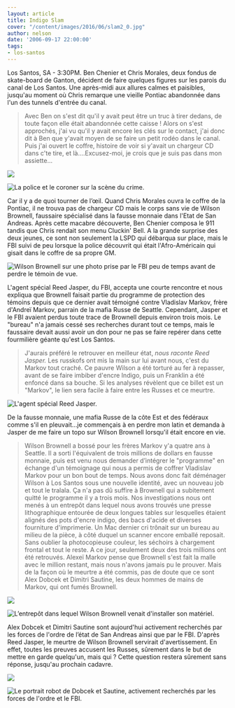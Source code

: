 ```yaml
---
layout: article
title: Indigo Slam
cover: "/content/images/2016/06/slam2_0.jpg"
author: nelson
date: '2006-09-17 22:00:00'
tags:
- los-santos
---
```


Los Santos, SA - 3:30PM. Ben Chenier et Chris Morales, deux fondus de skate-board de Ganton, décident de faire quelques figures sur les parois du canal de Los Santos. Une après-midi aux allures calmes et paisibles, jusqu'au moment où Chris remarque une vieille Pontiac abandonnée dans l'un des tunnels d'entrée du canal.

> Avec Ben on s'est dit qu'il y avait peut être un truc à tirer dedans, de toute façon elle était abandonnée cette caisse ! Alors on s'est approchés, j'ai vu qu'il y avait encore les clés sur le contact, j'ai donc dit à Ben que y'avait moyen de se faire un petit rodéo dans le canal. Puis j'ai ouvert le coffre, histoire de voir si y'avait un chargeur CD dans c'te tire, et là....Excusez-moi, je crois que je suis pas dans mon assiette...

![](  /content/images/2005/01/slam.jpg)

![La police et le coroner sur la scène du crime.](  /content/images/2005/01/slam2.jpg)

Car il y a de quoi tourner de l’œil. Quand Chris Morales ouvra le coffre de la Pontiac, il ne trouva pas de chargeur CD mais le corps sans vie de Wilson Brownell, faussaire spécialisé dans la fausse monnaie dans l'Etat de San Andreas. Après cette macabre découverte, Ben Chenier composa le 911 tandis que Chris rendait son menu Cluckin' Bell. A la grande surprise des deux jeunes, ce sont non seulement la LSPD qui débarqua sur place, mais le FBI suivi de peu lorsque la police découvrit qui était l'Afro-Américain qui gisait dans le coffre de sa propre GM.

![Wilson Brownell sur une photo prise par le FBI peu de temps avant de perdre le témoin de vue.](  /content/images/2005/01/slam3.jpg)

L'agent spécial Reed Jasper, du FBI, accepta une courte rencontre et nous expliqua que Brownell faisait partie du programme de protection des témoins depuis que ce dernier avait témoigné contre Vladislav Markov, frère d'Andreï Markov, parrain de la mafia Russe de Seattle. Cependant, Jasper et le FBI avaient perdus toute trace de Brownell depuis environ trois mois. Le "bureau" n'a jamais cessé ses recherches durant tout ce temps, mais le faussaire devait aussi avoir un don pour ne pas se faire repérer dans cette fourmilière géante qu'est Los Santos.

> J'aurais préféré le retrouver en meilleur état, _nous raconte Reed Jasper._ Les russkofs ont mis la main sur lui avant nous, c'est du Markov tout craché. Ce pauvre Wilson a été torturé au fer à repasser, avant de se faire imbiber d'encre Indigo, puis un Franklin a été enfoncé dans sa bouche. Si les analyses révèlent que ce billet est un "Markov", le lien sera facile à faire entre les Russes et ce meurtre.

![L'agent spécial Reed Jasper.](  /content/images/2005/01/slam4.jpg)

De la fausse monnaie, une mafia Russe de la côte Est et des fédéraux comme s'il en pleuvait...je commençais à en perdre mon latin et demanda à Jasper de me faire un topo sur Wilson Brownell lorsqu'il était encore en vie.

> Wilson Brownell a bossé pour les frères Markov y'a quatre ans à Seattle. Il a sorti l'équivalent de trois millions de dollars en fausse monnaie, puis est venu nous demander d’intégrer le "programme" en échange d'un témoignage qui nous a permis de coffrer Vladislav Markov pour un bon bout de temps. Nous avons donc fait déménager Wilson à Los Santos sous une nouvelle identité, avec un nouveau job et tout le tralala. Ça n'a pas dû suffire à Brownell qui a subitement quitté le programme il y a trois mois. Nos investigations nous ont menés à un entrepôt dans lequel nous avons trouvés une presse lithographique entourée de deux longues tables sur lesquelles étaient alignés des pots d'encre indigo, des bacs d'acide et diverses fourniture d'imprimerie. Un Mac dernier cri trônait sur un bureau au milieu de la pièce, à côté duquel un scanner encore emballé reposait. Sans oublier la photocopieuse couleur, les séchoirs à chargement frontal et tout le reste. A ce jour, seulement deux des trois millions ont été retrouvés. Alexeï Markov pense que Brownell s'est fait la malle avec le million restant, mais nous n'avons jamais pu le prouver. Mais de la façon où le meurtre a été commis, pas de doute que ce sont Alex Dobcek et Dimitri Sautine, les deux hommes de mains de Markov, qui ont fumés Brownell.

![](  /content/images/2005/01/slam5.jpg)

![L’entrepôt dans lequel Wilson Brownell venait d'installer son matériel.](  /content/images/2005/01/slam6.jpg)

Alex Dobcek et Dimitri Sautine sont aujourd'hui activement recherchés par les forces de l'ordre de l’état de San Andreas ainsi que par le FBI. D'après Reed Jasper, le meurtre de Wilson Brownell servirait d'avertissement. En effet, toutes les preuves accusent les Russes, sûrement dans le but de mettre en garde quelqu'un, mais qui ? Cette question restera sûrement sans réponse, jusqu'au prochain cadavre.

![](  /content/images/2005/01/dobcek.jpg)

![Le portrait robot de Dobcek et Sautine, activement recherchés par les forces de l'ordre et le FBI.](  /content/images/2005/01/sautine.jpg)

<!--kg-card-end: markdown-->
